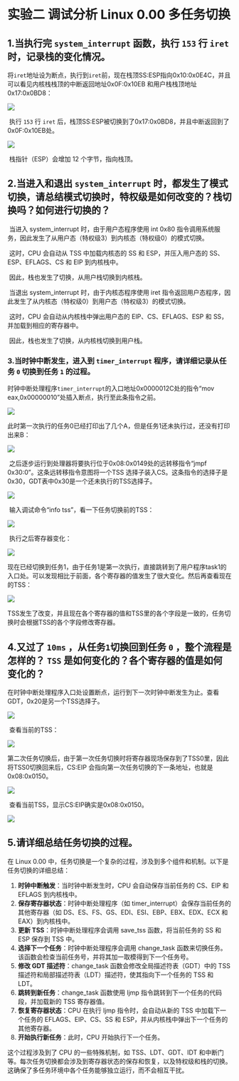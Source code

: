 # 实验二 调试分析 Linux 0.00 多任务切换

## 1.当执行完 `system_interrupt` 函数，执行 `153` 行 `iret` 时，记录栈的变化情况。

​		将`iret`地址设为断点，执行到`iret`前，现在栈顶SS:ESP指向0x10:0x0E4C，并且可以看见内核栈栈顶的中断返回地址0x0F:0x10EB 和用户栈栈顶地址0x17:0x0BD8：

![](./images/img1.png)

​		执行 `153` 行 `iret` 后，栈顶SS:ESP被切换到了0x17:0x0BD8，并且中断返回到了0x0F:0x10EB处。

![](./images/img2.png)

​      栈指针（ESP）会增加 12 个字节，指向栈顶。

## 2.当进入和退出 `system_interrupt` 时，都发生了模式切换，请总结模式切换时，特权级是如何改变的？栈切换吗？如何进行切换的？

​      当进入 system_interrupt 时，由于用户态程序使用 int 0x80 指令调用系统服务，因此发生了从用户态（特权级3）到内核态（特权级0）的模式切换。

​      这时，CPU 会自动从 TSS 中加载内核态的 SS 和 ESP，并压入用户态的 SS、ESP、EFLAGS、CS 和 EIP 到内核栈中。

​      因此，栈也发生了切换，从用户栈切换到内核栈。

​      当退出 system_interrupt 时，由于内核态程序使用 iret 指令返回用户态程序，因此发生了从内核态（特权级0）到用户态（特权级3）的模式切换。

​      这时，CPU 会自动从内核栈中弹出用户态的 EIP、CS、EFLAGS、ESP 和 SS，并加载到相应的寄存器中。

​      因此，栈也发生了切换，从内核栈切换到用户栈。

### 3.当时钟中断发生，进入到 `timer_interrupt` 程序，请详细记录从任务 `0` 切换到任务 `1` 的过程。

​		时钟中断处理程序`timer_interrupt`的入口地址0x0000012C处的指令“mov eax,0x00000010”处插入断点，执行至此条指令之前。

![](./images/img3.png)

​		此时第一次执行的任务0已经打印出了几个A，但是任务1还未执行过，还没有打印出来B：

![](./images/img4.png)

​		之后逐步运行到处理器将要执行位于0x08:0x0149处的远转移指令“jmpf 0x30:0”。这条远转移指令意图将一个TSS 选择子装入CS。这条指令的选择子是0x30，GDT表中0x30是一个还未执行的TSS选择子。

![](./images/img5.png)

​		输入调试命令“info tss”，看一下任务切换前的TSS：

![](./images/img6.png)

​		执行之后寄存器变化：

![](./images/img7.png)

​		现在已经切换到任务1，由于任务1是第一次执行，直接跳转到了用户程序task1的入口处。可以发现相比于前面，各个寄存器的值发生了很大变化。然后再查看现在的TSS：

![](./images/img8.png)

​		TSS发生了改变，并且现在各个寄存器的值和TSS里的各个字段是一致的，任务切换时会根据TSS的各个字段修改寄存器。

## 4.又过了 `10ms` ，从任务`1`切换回到任务 `0` ，整个流程是怎样的？ `TSS` 是如何变化的？各个寄存器的值是如何变化的？

​		在时钟中断处理程序入口处设置断点，运行到下一次时钟中断发生为止。查看GDT，0x20是另一个TSS选择子。

![](./images/img9.png)

​		查看当前的TSS：

![](./images/img10.png)

​		第二次任务切换后，由于第一次任务切换时将寄存器现场保存到了TSS0里，因此将TSS0切换回来后，CS:EIP 会指向第一次任务切换的下一条地址，也就是0x08:0x0150。

![](./images/img11.png)

​		查看当前TSS，显示CS:EIP确实是0x08:0x0150。

![](./images/img12.png)

## 5.请详细总结任务切换的过程。

在 Linux 0.00 中，任务切换是一个复杂的过程，涉及到多个组件和机制。以下是任务切换的详细总结：

1. **时钟中断触发**：当时钟中断发生时，CPU 会自动保存当前任务的 CS、EIP 和 EFLAGS 到内核栈中。
2. **保存寄存器状态**：时钟中断处理程序（如 timer_interrupt）会保存当前任务的其他寄存器（如 DS、ES、FS、GS、EDI、ESI、EBP、EBX、EDX、ECX 和 EAX）到内核栈中。
3. **更新 TSS**：时钟中断处理程序会调用 save_tss 函数，将当前任务的 SS 和 ESP 保存到 TSS 中。
4. **选择下一个任务**：时钟中断处理程序会调用 change_task 函数来切换任务。该函数会检查当前任务号，并将其加一取模得到下一个任务号。
5. **修改 GDT 描述符**：change_task 函数会修改全局描述符表（GDT）中的 TSS 描述符和局部描述符表（LDT）描述符，使其指向下一个任务的 TSS 和 LDT。
6. **跳转到新任务**：change_task 函数使用 ljmp 指令跳转到下一个任务的代码段，并加载新的 TSS 寄存器值。
7. **恢复寄存器状态**：CPU 在执行 ljmp 指令时，会自动从新的 TSS 中加载下一个任务的 EFLAGS、EIP、CS、SS 和 ESP，并从内核栈中弹出下一个任务的其他寄存器。
8. **开始执行新任务**：此时，CPU 开始执行下一个任务。

这个过程涉及到了 CPU 的一些特殊机制，如 TSS、LDT、GDT、IDT 和中断门等。每次任务切换都会涉及到寄存器状态的保存和恢复，以及特权级和栈的切换。这确保了多任务环境中各个任务能够独立运行，而不会相互干扰。

